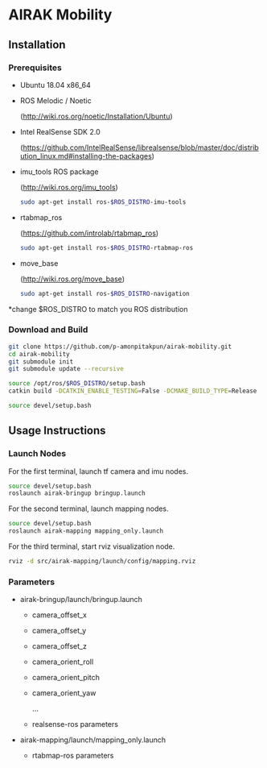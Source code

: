 # AIRAK Mobility

## Installation

### Prerequisites
- Ubuntu 18.04 x86_64
- ROS Melodic / Noetic 
  
  (http://wiki.ros.org/noetic/Installation/Ubuntu)

- Intel RealSense SDK 2.0 
  
  (https://github.com/IntelRealSense/librealsense/blob/master/doc/distribution_linux.md#installing-the-packages)

- imu_tools ROS package

  (http://wiki.ros.org/imu_tools)

  ``` bash
  sudo apt-get install ros-$ROS_DISTRO-imu-tools
  ```

- rtabmap_ros

  (https://github.com/introlab/rtabmap_ros)

  ```bash
  sudo apt-get install ros-$ROS_DISTRO-rtabmap-ros
  ```

- move_base

  (http://wiki.ros.org/move_base)

  ```bash
  sudo apt-get install ros-$ROS_DISTRO-navigation
  ```

*change $ROS_DISTRO to match you ROS distribution

### Download and Build

  ```bash
  git clone https://github.com/p-amonpitakpun/airak-mobility.git
  cd airak-mobility
  git submodule init
  git submodule update --recursive
  ```
  ```bash
  source /opt/ros/$ROS_DISTRO/setup.bash
  catkin build -DCATKIN_ENABLE_TESTING=False -DCMAKE_BUILD_TYPE=Release
  ```

  ```bash
  source devel/setup.bash
  ```

## Usage Instructions
  ### Launch Nodes
  For the first terminal, launch tf camera and imu nodes.
  ```bash
  source devel/setup.bash
  roslaunch airak-bringup bringup.launch
  ```

  For the second terminal, launch mapping nodes.
  ```bash
  source devel/setup.bash
  roslaunch airak-mapping mapping_only.launch
  ```

  For the third terminal, start rviz visualization node.
  ```bash
  rviz -d src/airak-mapping/launch/config/mapping.rviz
  ```

  ### Parameters

  - airak-bringup/launch/bringup.launch
    - camera_offset_x
    - camera_offset_y
    - camera_offset_z
    - camera_orient_roll
    - camera_orient_pitch
    - camera_orient_yaw

      ...

    - realsense-ros parameters

  - airak-mapping/launch/mapping_only.launch
    - rtabmap-ros parameters